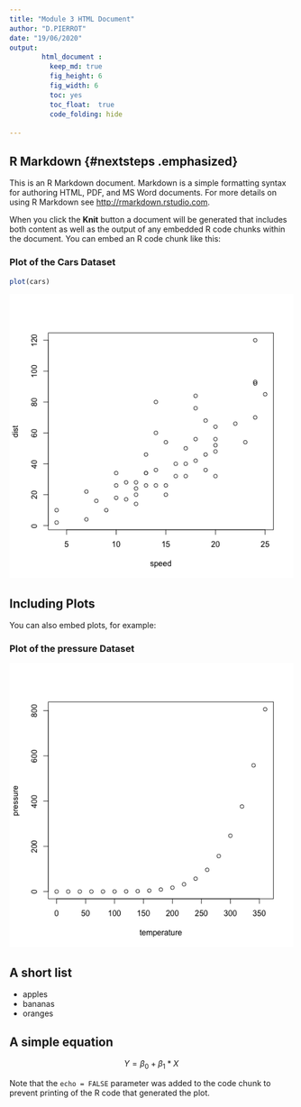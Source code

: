 ```yaml
---
title: "Module 3 HTML Document"
author: "D.PIERROT"
date: "19/06/2020"
output: 
        html_document :
          keep_md: true     
          fig_height: 6
          fig_width: 6
          toc: yes
          toc_float:  true
          code_folding: hide 
         
---
```




## R Markdown  {#nextsteps .emphasized}

This is an R Markdown document. Markdown is a simple formatting syntax for authoring HTML, PDF, and MS Word documents. For more details on using R Markdown see <http://rmarkdown.rstudio.com>.

When you click the **Knit** button a document will be generated that includes both content as well as the output of any embedded R code chunks within the document. You can embed an R code chunk like this:

### Plot of the Cars Dataset


```r
plot(cars)
```

![](htmk_document_files/figure-html/cars-1.png)<!-- -->

## Including Plots

You can also embed plots, for example:

### Plot of the pressure Dataset

![](htmk_document_files/figure-html/pressure-1.png)<!-- -->

## A short list

* apples
* bananas
* oranges

## A simple equation

$$ Y = \beta_0 + \beta_1*X $$


Note that the `echo = FALSE` parameter was added to the code chunk to prevent printing of the R code that generated the plot.
